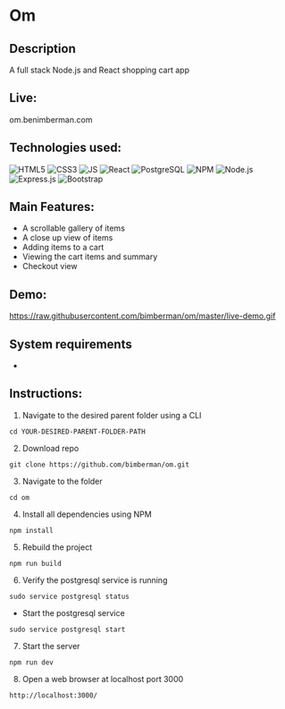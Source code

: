 # Om

## Description
A full stack Node.js and React shopping cart app

## Live:
om.benimberman.com

## Technologies used:
![HTML5](https://upload.wikimedia.org/wikipedia/commons/thumb/6/61/HTML5_logo_and_wordmark.svg/200px-HTML5_logo_and_wordmark.svg.png) ![CSS3](https://upload.wikimedia.org/wikipedia/commons/thumb/d/d5/CSS3_logo_and_wordmark.svg/200px-CSS3_logo_and_wordmark.svg.png) ![JS](https://upload.wikimedia.org/wikipedia/commons/thumb/d/d4/Javascript-shield.svg/200px-Javascript-shield.svg.png) ![React](https://upload.wikimedia.org/wikipedia/commons/thumb/a/a7/React-icon.svg/200px-React-icon.svg.png) ![PostgreSQL](https://upload.wikimedia.org/wikipedia/commons/thumb/2/29/Postgresql_elephant.svg/200px-Postgresql_elephant.svg.png) ![NPM](https://upload.wikimedia.org/wikipedia/commons/thumb/d/db/Npm-logo.svg/200px-Npm-logo.svg.png) ![Node.js](https://upload.wikimedia.org/wikipedia/commons/thumb/d/d9/Node.js_logo.svg/200px-Node.js_logo.svg.png) ![Express.js](https://upload.wikimedia.org/wikipedia/commons/6/64/Expressjs.png) ![Bootstrap](https://upload.wikimedia.org/wikipedia/commons/thumb/b/b2/Bootstrap_logo.svg/200px-Bootstrap_logo.svg.png)

## Main Features:
* A scrollable gallery of items
* A close up view of items
* Adding items to a cart
* Viewing the cart items and summary
* Checkout view

## Demo:
https://raw.githubusercontent.com/bimberman/om/master/live-demo.gif

## System requirements
* 

## Instructions:
1. Navigate to the desired parent folder using a CLI
```
cd YOUR-DESIRED-PARENT-FOLDER-PATH
```
2. Download repo
```
git clone https://github.com/bimberman/om.git
```
3. Navigate to the folder
```
cd om
```
4. Install all dependencies using NPM
```
npm install
```
5. Rebuild the project 
```
npm run build
```
6. Verify the postgresql service is running
```
sudo service postgresql status
```
  * Start the postgresql service
  ```
  sudo service postgresql start
  ```
7. Start the server
```
npm run dev
```
8. Open a web browser at localhost port 3000
```
http://localhost:3000/
```
